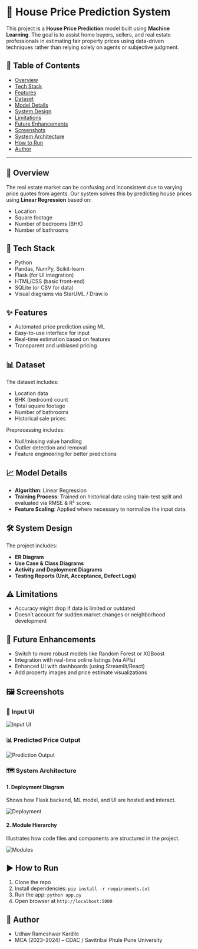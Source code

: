 # 🏡 House Price Prediction System

This project is a **House Price Prediction** model built using **Machine Learning**. The goal is to assist home buyers, sellers, and real estate professionals in estimating fair property prices using data-driven techniques rather than relying solely on agents or subjective judgment.

## 📌 Table of Contents
- [Overview](#overview)
- [Tech Stack](#tech-stack)
- [Features](#features)
- [Dataset](#dataset)
- [Model Details](#model-details)
- [System Design](#system-design)
- [Limitations](#limitations)
- [Future Enhancements](#future-enhancements)
- [Screenshots](#screenshots)
- [System Architecture](#system-architecture)
- [How to Run](#how-to-run)
- [Author](#author)

---

## 📖 Overview

The real estate market can be confusing and inconsistent due to varying price quotes from agents. Our system solves this by predicting house prices using **Linear Regression** based on:
- Location
- Square footage
- Number of bedrooms (BHK)
- Number of bathrooms

## 🧠 Tech Stack

- Python
- Pandas, NumPy, Scikit-learn
- Flask (for UI integration)
- HTML/CSS (basic front-end)
- SQLite (or CSV for data)
- Visual diagrams via StarUML / Draw.io

## ✨ Features

- Automated price prediction using ML
- Easy-to-use interface for input
- Real-time estimation based on features
- Transparent and unbiased pricing

## 📊 Dataset

The dataset includes:
- Location data
- BHK (bedroom) count
- Total square footage
- Number of bathrooms
- Historical sale prices

Preprocessing includes:
- Null/missing value handling
- Outlier detection and removal
- Feature engineering for better predictions

## 📈 Model Details

- **Algorithm**: Linear Regression
- **Training Process**: Trained on historical data using train-test split and evaluated via RMSE & R² score.
- **Feature Scaling**: Applied where necessary to normalize the input data.

## 🛠️ System Design

The project includes:
- **ER Diagram**
- **Use Case & Class Diagrams**
- **Activity and Deployment Diagrams**
- **Testing Reports (Unit, Acceptance, Defect Logs)**

## ⚠️ Limitations

- Accuracy might drop if data is limited or outdated
- Doesn’t account for sudden market changes or neighborhood development

## 🚀 Future Enhancements

- Switch to more robust models like Random Forest or XGBoost
- Integration with real-time online listings (via APIs)
- Enhanced UI with dashboards (using Streamlit/React)
- Add property images and price estimate visualizations

## 🖼️ Screenshots

### 🔘 Input UI
![Input UI](images/ui.jpg)

### 📊 Predicted Price Output
![Prediction Output](images/predic.png)

### 🗺️ System Architecture

#### 1. Deployment Diagram
Shows how Flask backend, ML model, and UI are hosted and interact.

![Deployment](images/deployment-diagram.png)

#### 2. Module Hierarchy
Illustrates how code files and components are structured in the project.

![Modules](images/module-hierarchy.png)

## ▶️ How to Run

1. Clone the repo
2. Install dependencies: `pip install -r requirements.txt`
3. Run the app: `python app.py`
4. Open browser at `http://localhost:5000`

## 👤 Author

- Udhav Rameshwar Kardile  
- MCA (2023–2024) – CDAC / Savitribai Phule Pune University

